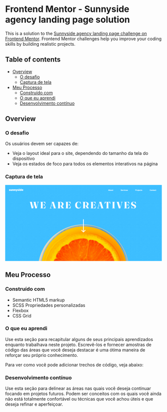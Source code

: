 # Frontend Mentor - Sunnyside agency landing page solution

This is a solution to the [Sunnyside agency landing page challenge on Frontend Mentor](https://www.frontendmentor.io/challenges/sunnyside-agency-landing-page-7yVs3B6ef). Frontend Mentor challenges help you improve your coding skills by building realistic projects.

## Table of contents

- [Overview](#overview)
  - [O desafio](#o-desafio)
  - [Captura de tela](#Capturadetela)
- [Meu Processo](#Meu-processo)
  - [Construído com](#Construído-com)
  - [O que eu aprendi](#Oque-eu-aprendi)
  - [Desenvolvimento contínuo](#Desenvolvimento-contínuo)



## Overview

### O desafio

Os usuários devem ser capazes de:

- Veja o layout ideal para o site, dependendo do tamanho da tela do dispositivo
- Veja os estados de foco para todos os elementos interativos na página

### Captura de tela

![](./src/images/sunnyside.png)


## Meu Processo

### Construído com

- Semantic HTML5 markup
- SCSS Propriedades personalizadas
- Flexbox
- CSS Grid

### O que eu aprendi

Use esta seção para recapitular alguns de seus principais aprendizados enquanto trabalhava neste projeto. Escrevê-los e fornecer amostras de código das áreas que você deseja destacar é uma ótima maneira de reforçar seu próprio conhecimento.

Para ver como você pode adicionar trechos de código, veja abaixo:


### Desenvolvimento contínuo

Use esta seção para delinear as áreas nas quais você deseja continuar focando em projetos futuros. Podem ser conceitos com os quais você ainda não está totalmente confortável ou técnicas que você achou úteis e que deseja refinar e aperfeiçoar.






